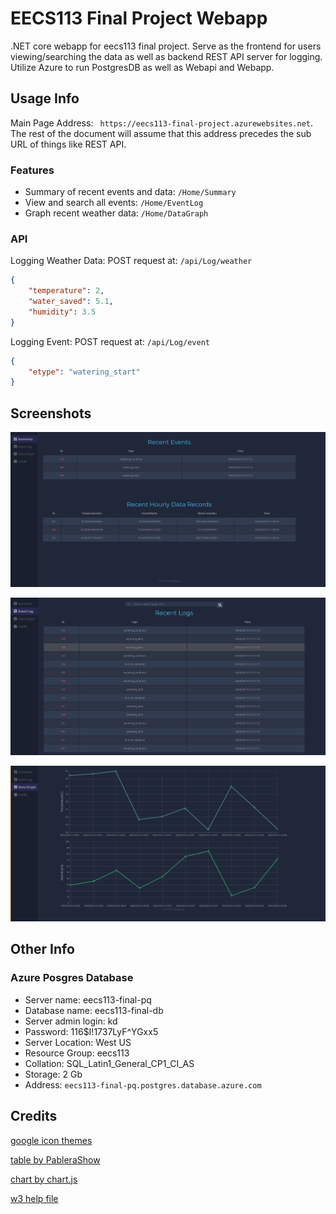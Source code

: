 # EECS113 Final Project Webapp

.NET core webapp for eecs113 final project. Serve as the frontend for users viewing/searching the data as well as backend REST API server for logging. Utilize Azure to run PostgresDB as well as Webapi and Webapp.

## Usage Info

Main Page Address: ``` https://eecs113-final-project.azurewebsites.net```. The rest of the document will assume that this address precedes the sub URL of things like REST API.

### Features

- Summary of recent events and data: ```/Home/Summary```
- View and search all events: ```/Home/EventLog```
- Graph recent weather data: ```/Home/DataGraph```

### API

Logging Weather Data: POST request at: ```/api/Log/weather```

```json
{
    "temperature": 2,
    "water_saved": 5.1,
    "humidity": 3.5
}
```

Logging Event: POST request at: ```/api/Log/event```

```json
{
    "etype": "watering_start"
}
```

## Screenshots

![](image/2019-06-02-16-40-40.png)

![](image/2019-06-02-16-42-23.png)

![](image/2019-06-02-16-42-49.png)

## Other Info

### Azure Posgres Database

- Server name: eecs113-final-pq
- Database name: eecs113-final-db
- Server admin login: kd
- Password: 116$I!1737LyF^YGxx5
- Server Location: West US
- Resource Group: eecs113
- Collation: SQL_Latin1_General_CP1_CI_AS
- Storage: 2 Gb
- Address: ```eecs113-final-pq.postgres.database.azure.com```

## Credits

[google icon themes][1]

[table by PableraShow][2]

[chart by chart.js][3]

[w3 help file][4]

[1]: https://github.com/google/material-design-icons/blob/master/LICENSE
[2]: https://colorlib.com/wp/css3-table-templates/
[3]: https://github.com/chartjs/Chart.js
[4]: https://www.w3schools.com/w3css/default.asp

